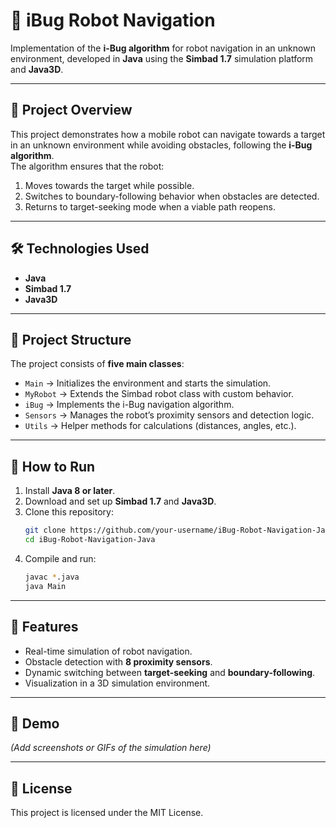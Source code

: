 # 🤖 iBug Robot Navigation

Implementation of the **i-Bug algorithm** for robot navigation in an unknown environment, developed in **Java** using the **Simbad 1.7** simulation platform and **Java3D**.

---

## 📖 Project Overview
This project demonstrates how a mobile robot can navigate towards a target in an unknown environment while avoiding obstacles, following the **i-Bug algorithm**.  
The algorithm ensures that the robot:
1. Moves towards the target while possible.
2. Switches to boundary-following behavior when obstacles are detected.
3. Returns to target-seeking mode when a viable path reopens.

---

## 🛠️ Technologies Used
- **Java**
- **Simbad 1.7**
- **Java3D**

---

## 📂 Project Structure
The project consists of **five main classes**:

- `Main` → Initializes the environment and starts the simulation.  
- `MyRobot` → Extends the Simbad robot class with custom behavior.  
- `iBug` → Implements the i-Bug navigation algorithm.  
- `Sensors` → Manages the robot’s proximity sensors and detection logic.  
- `Utils` → Helper methods for calculations (distances, angles, etc.).

---

## 🚀 How to Run
1. Install **Java 8 or later**.  
2. Download and set up **Simbad 1.7** and **Java3D**.  
3. Clone this repository:
   ```bash
   git clone https://github.com/your-username/iBug-Robot-Navigation-Java.git
   cd iBug-Robot-Navigation-Java
   ```
4. Compile and run:
   ```bash
   javac *.java
   java Main
   ```

---

## 🎯 Features
- Real-time simulation of robot navigation.  
- Obstacle detection with **8 proximity sensors**.  
- Dynamic switching between **target-seeking** and **boundary-following**.  
- Visualization in a 3D simulation environment.  

---

## 📸 Demo
*(Add screenshots or GIFs of the simulation here)*

---

## 📝 License
This project is licensed under the MIT License.
